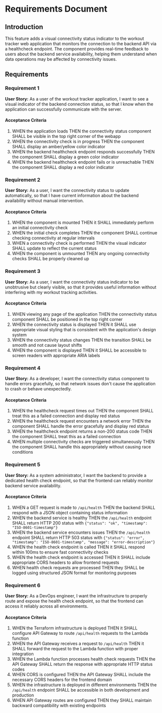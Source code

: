 # Requirements Document

## Introduction

This feature adds a visual connectivity status indicator to the workout tracker web application that monitors the connection to the backend API via a healthcheck endpoint. The component provides real-time feedback to users about the backend service availability, helping them understand when data operations may be affected by connectivity issues.

## Requirements

### Requirement 1

**User Story:** As a user of the workout tracker application, I want to see a visual indicator of the backend connection status, so that I know when the application can successfully communicate with the server.

#### Acceptance Criteria

1. WHEN the application loads THEN the connectivity status component SHALL be visible in the top right corner of the webapp
2. WHEN the connectivity check is in progress THEN the component SHALL display an amber/yellow color indicator
3. WHEN the backend healthcheck endpoint responds successfully THEN the component SHALL display a green color indicator
4. WHEN the backend healthcheck endpoint fails or is unreachable THEN the component SHALL display a red color indicator

### Requirement 2

**User Story:** As a user, I want the connectivity status to update automatically, so that I have current information about the backend availability without manual intervention.

#### Acceptance Criteria

1. WHEN the component is mounted THEN it SHALL immediately perform an initial connectivity check
2. WHEN the initial check completes THEN the component SHALL continue checking connectivity at regular intervals
3. WHEN a connectivity check is performed THEN the visual indicator SHALL update to reflect the current status
4. WHEN the component is unmounted THEN any ongoing connectivity checks SHALL be properly cleaned up

### Requirement 3

**User Story:** As a user, I want the connectivity status indicator to be unobtrusive but clearly visible, so that it provides useful information without interfering with my workout tracking activities.

#### Acceptance Criteria

1. WHEN viewing any page of the application THEN the connectivity status component SHALL be positioned in the top right corner
2. WHEN the connectivity status is displayed THEN it SHALL use appropriate visual styling that is consistent with the application's design system
3. WHEN the connectivity status changes THEN the transition SHALL be smooth and not cause layout shifts
4. WHEN the component is displayed THEN it SHALL be accessible to screen readers with appropriate ARIA labels

### Requirement 4

**User Story:** As a developer, I want the connectivity status component to handle errors gracefully, so that network issues don't cause the application to crash or behave unexpectedly.

#### Acceptance Criteria

1. WHEN the healthcheck request times out THEN the component SHALL treat this as a failed connection and display red status
2. WHEN the healthcheck request encounters a network error THEN the component SHALL handle the error gracefully and display red status
3. WHEN the healthcheck endpoint returns a non-200 status code THEN the component SHALL treat this as a failed connection
4. WHEN multiple connectivity checks are triggered simultaneously THEN the component SHALL handle this appropriately without causing race conditions

### Requirement 5

**User Story:** As a system administrator, I want the backend to provide a dedicated health check endpoint, so that the frontend can reliably monitor backend service availability.

#### Acceptance Criteria

1. WHEN a GET request is made to `/api/health` THEN the backend SHALL respond with a JSON object containing status information
2. WHEN the backend service is healthy THEN the `/api/health` endpoint SHALL return HTTP 200 status with `{"status": "ok", "timestamp": "ISO-8601-timestamp"}`
3. WHEN the backend service encounters issues THEN the `/api/health` endpoint SHALL return HTTP 503 status with `{"status": "error", "timestamp": "ISO-8601-timestamp", "message": "error-description"}`
4. WHEN the health check endpoint is called THEN it SHALL respond within 100ms to ensure fast connectivity checks
5. WHEN the health check endpoint is accessed THEN it SHALL include appropriate CORS headers to allow frontend requests
6. WHEN health check requests are processed THEN they SHALL be logged using structured JSON format for monitoring purposes

### Requirement 6

**User Story:** As a DevOps engineer, I want the infrastructure to properly route and expose the health check endpoint, so that the frontend can access it reliably across all environments.

#### Acceptance Criteria

1. WHEN the Terraform infrastructure is deployed THEN it SHALL configure API Gateway to route `/api/health` requests to the Lambda function
2. WHEN the API Gateway receives a request to `/api/health` THEN it SHALL forward the request to the Lambda function with proper integration
3. WHEN the Lambda function processes health check requests THEN the API Gateway SHALL return the response with appropriate HTTP status codes
4. WHEN CORS is configured THEN the API Gateway SHALL include the necessary CORS headers for the frontend domain
5. WHEN the infrastructure is deployed in different environments THEN the `/api/health` endpoint SHALL be accessible in both development and production
6. WHEN API Gateway routes are configured THEN they SHALL maintain backward compatibility with existing endpoints